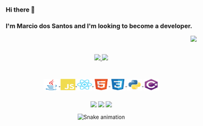 
### Hi there 👋
### I'm Marcio dos Santos and I'm looking to become a developer.
<div align="right">
  <a href="https://github.com/MarcioDSantos">
  <img  width="15%" src="https://img.shields.io/github/followers/MarcioDSantos.svg?style=social&label=Follow&maxAge=2592000"/>
</div>
  
##
  
<!--


- 🔭 I’m currently working on ...
- 🌱 I’m currently learning ...
- 👯 I’m looking to collaborate on ...
- 🤔 I’m looking for help with ...
- 💬 Ask me about ...
- 📫 How to reach me: ...
- 😄 Pronouns: ...
- ⚡ Fun fact: ...
-->
<div align="center">
  <a href="https://github.com/MarcioDSantos">
  <img  width="48%" src="https://github-readme-stats.vercel.app/api?username=MarcioDSantos&show_icons=true&theme=github_dark&include_all_commits=true&count_private=true"/>
  <img  width="48%" src="https://github-readme-stats.vercel.app/api/top-langs/?username=MarcioDSantos&layout=compact&langs_count=7&theme=github_dark "/>
</div>
  
  ##
  
<div align="center" style="display: inline_block"><br>
  <img align="center" alt="Rafa-Js" height="30" width="40" src="https://raw.githubusercontent.com/devicons/devicon/master/icons/java/java-original.svg">
  <img align="center" alt="Rafa-Js" height="30" width="40" src="https://raw.githubusercontent.com/devicons/devicon/master/icons/javascript/javascript-plain.svg">
  <img align="center" alt="Rafa-React" height="30" width="40" src="https://raw.githubusercontent.com/devicons/devicon/master/icons/react/react-original.svg">
  <img align="center" alt="Rafa-HTML" height="30" width="40" src="https://raw.githubusercontent.com/devicons/devicon/master/icons/html5/html5-original.svg">
  <img align="center" alt="Rafa-CSS" height="30" width="40" src="https://raw.githubusercontent.com/devicons/devicon/master/icons/css3/css3-original.svg">
  <img align="center" alt="Rafa-Python" height="30" width="40" src="https://raw.githubusercontent.com/devicons/devicon/master/icons/python/python-original.svg">
  <img align="center" alt="Rafa-Csharp" height="30" width="40" src="https://raw.githubusercontent.com/devicons/devicon/master/icons/csharp/csharp-original.svg">
</div>
  
  ##
  
  <div align="center"> 
  <a href="https://instagram.com/marcioluisbs" target="_blank"><img src="https://img.shields.io/badge/-Instagram-%23E4405F?style=for-the-badge&logo=instagram&logoColor=white" target="_blank"></a>
  <a href = "mailto:marcioluisborgesds@gmail.com"><img src="https://img.shields.io/badge/-Gmail-%23333?style=for-the-badge&logo=gmail&logoColor=red" target="_blank"></a>
  <a href="https://www.linkedin.com/in/marcio-luis-borges-dos-santos-25733b13b" target="_blank"><img src="https://img.shields.io/badge/-LinkedIn-%230077B5?style=for-the-badge&logo=linkedin&logoColor=white" target="_blank"></a> 
 
  ![Snake animation](https://github.com/MarcioDSantos/MarcioDSantos/blob/output/github-contribution-grid-snake.svg)
 
</div>

  
